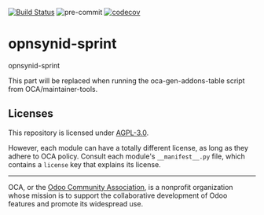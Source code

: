 [![Build Status](https://travis-ci.com/open-synergy/opnsynid-sprint.svg?branch=8.0)](https://travis-ci.com/open-synergy/opnsynid-sprint)
![pre-commit](https://github.com/open-synergy/opnsynid-sprint/actions/workflows/pre-commit.yml/badge.svg)
[![codecov](https://codecov.io/gh/open-synergy/opnsynid-sprint/branch/8.0/graph/badge.svg)](https://codecov.io/gh/open-synergy/opnsynid-sprint)

<!-- /!\ do not modify above this line -->

# opnsynid-sprint

opnsynid-sprint

<!-- /!\ do not modify below this line -->

<!-- prettier-ignore-start -->

[//]: # (addons)

This part will be replaced when running the oca-gen-addons-table script from OCA/maintainer-tools.

[//]: # (end addons)

<!-- prettier-ignore-end -->

## Licenses

This repository is licensed under [AGPL-3.0](LICENSE).

However, each module can have a totally different license, as long as they adhere to OCA
policy. Consult each module's `__manifest__.py` file, which contains a `license` key
that explains its license.

----

OCA, or the [Odoo Community Association](http://odoo-community.org/), is a nonprofit
organization whose mission is to support the collaborative development of Odoo features
and promote its widespread use.
